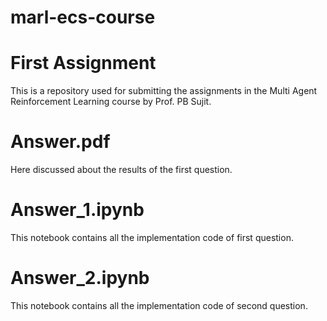 # marl-ecs-course

# First Assignment
This is a repository used for submitting the assignments in the Multi Agent Reinforcement Learning course by Prof. PB Sujit.

# Answer.pdf
Here discussed about the results of the first question.

# Answer_1.ipynb
This notebook contains all the implementation code of first question.

# Answer_2.ipynb
This notebook contains all the implementation code of second question.